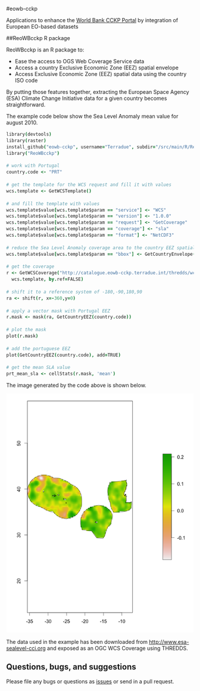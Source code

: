 #eowb-cckp

Applications to enhance the [World Bank CCKP Portal](http://sdwebx.worldbank.org/climateportal/index.cfm) by integration of European EO-based datasets

##ReoWBcckp R package

ReoWBcckp is an R package to:

* Ease the access to OGS Web Coverage Service data 
* Access a country Exclusive Economic Zone (EEZ) spatial envelope
* Access Exclusive Economic Zone (EEZ) spatial data using the country ISO code

By putting those features together, extracting the European Space Agency (ESA) Climate Change Initiative data for a given country becomes straightforward.

The example code below show the Sea Level Anomaly mean value for august 2010.

```coffee
library(devtools)
library(raster)
install_github("eowb-cckp", username="Terradue", subdir="/src/main/R/ReoWBcckp", ref="dev")
library("ReoWBcckp")

# work with Portugal
country.code <- "PRT"

# get the template for the WCS request and fill it with values
wcs.template <- GetWCSTemplate()

# and fill the template with values
wcs.template$value[wcs.template$param == "service"] <- "WCS" 
wcs.template$value[wcs.template$param == "version"] <- "1.0.0"
wcs.template$value[wcs.template$param == "request"] <- "GetCoverage"
wcs.template$value[wcs.template$param == "coverage"] <- "sla"
wcs.template$value[wcs.template$param == "format"] <- "NetCDF3"

# reduce the Sea Level Anomaly coverage area to the country EEZ spatial envelope
wcs.template$value[wcs.template$param == "bbox"] <- GetCountryEnvelope(country.code)

# get the coverage
r <- GetWCSCoverage("http://catalogue.eowb-cckp.terradue.int/thredds/wcs/SeaLevel-ECV/V1.1_20131220/ESACCI-SEALEVEL-L4-MSLA-MERGED-20100815000000-fv01.nc", 
  wcs.template, by.ref=FALSE)

# shift it to a reference system of -180,-90,180,90
ra <- shift(r, x=-360,y=0)

# apply a vector mask with Portugal EEZ
r.mask <- mask(ra, GetCountryEEZ(country.code))

# plot the mask
plot(r.mask)

# add the portuguese EEZ
plot(GetCountryEEZ(country.code), add=TRUE)

# get the mean SLA value
prt_mean_sla <- cellStats(r.mask, 'mean')
```

The image generated by the code above is shown below.

![alt text](prt.png)

The data used in the example has been downloaded from http://www.esa-sealevel-cci.org and exposed as an OGC WCS Coverage using THREDDS.


## Questions, bugs, and suggestions

Please file any bugs or questions as [issues](https://github.com/Terradue/eowb-cckp/issues/new) or send in a pull request.

